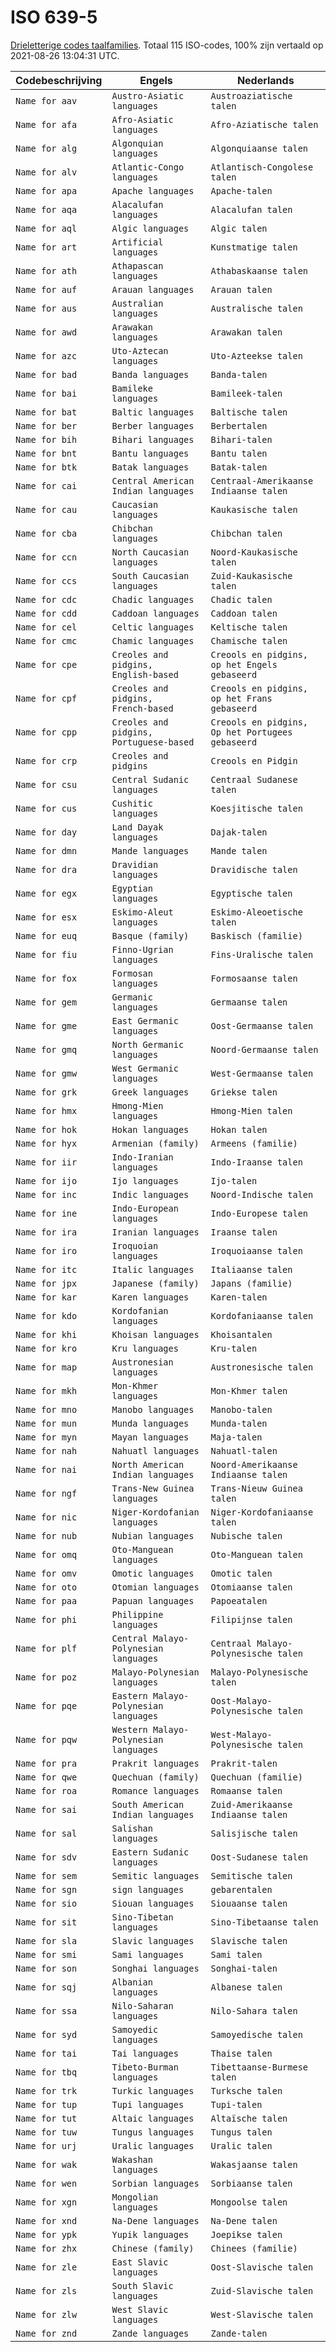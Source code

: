 # ISO 639-5

[Drieletterige codes taalfamilies](https://en.wikipedia.org/wiki/ISO_639-5). Totaal 115 ISO-codes, 100% zijn vertaald op 2021-08-26 13:04:31 UTC.

Codebeschrijving | Engels | Nederlands
---|---|---
`Name for aav` | `Austro-Asiatic languages` | `Austroaziatische talen`
`Name for afa` | `Afro-Asiatic languages` | `Afro-Aziatische talen`
`Name for alg` | `Algonquian languages` | `Algonquiaanse talen`
`Name for alv` | `Atlantic-Congo languages` | `Atlantisch-Congolese talen`
`Name for apa` | `Apache languages` | `Apache-talen`
`Name for aqa` | `Alacalufan languages` | `Alacalufan talen`
`Name for aql` | `Algic languages` | `Algic talen`
`Name for art` | `Artificial languages` | `Kunstmatige talen`
`Name for ath` | `Athapascan languages` | `Athabaskaanse talen`
`Name for auf` | `Arauan languages` | `Arauan talen`
`Name for aus` | `Australian languages` | `Australische talen`
`Name for awd` | `Arawakan languages` | `Arawakan talen`
`Name for azc` | `Uto-Aztecan languages` | `Uto-Azteekse talen`
`Name for bad` | `Banda languages` | `Banda-talen`
`Name for bai` | `Bamileke languages` | `Bamileek-talen`
`Name for bat` | `Baltic languages` | `Baltische talen`
`Name for ber` | `Berber languages` | `Berbertalen`
`Name for bih` | `Bihari languages` | `Bihari-talen`
`Name for bnt` | `Bantu languages` | `Bantu talen`
`Name for btk` | `Batak languages` | `Batak-talen`
`Name for cai` | `Central American Indian languages` | `Centraal-Amerikaanse Indiaanse talen`
`Name for cau` | `Caucasian languages` | `Kaukasische talen`
`Name for cba` | `Chibchan languages` | `Chibchan talen`
`Name for ccn` | `North Caucasian languages` | `Noord-Kaukasische talen`
`Name for ccs` | `South Caucasian languages` | `Zuid-Kaukasische talen`
`Name for cdc` | `Chadic languages` | `Chadic talen`
`Name for cdd` | `Caddoan languages` | `Caddoan talen`
`Name for cel` | `Celtic languages` | `Keltische talen`
`Name for cmc` | `Chamic languages` | `Chamische talen`
`Name for cpe` | `Creoles and pidgins, English‑based` | `Creools en pidgins, op het Engels gebaseerd`
`Name for cpf` | `Creoles and pidgins, French‑based` | `Creools en pidgins, op het Frans gebaseerd`
`Name for cpp` | `Creoles and pidgins, Portuguese-based` | `Creools en pidgins, Op het Portugees gebaseerd`
`Name for crp` | `Creoles and pidgins` | `Creools en Pidgin`
`Name for csu` | `Central Sudanic languages` | `Centraal Sudanese talen`
`Name for cus` | `Cushitic languages` | `Koesjitische talen`
`Name for day` | `Land Dayak languages` | `Dajak-talen`
`Name for dmn` | `Mande languages` | `Mande talen`
`Name for dra` | `Dravidian languages` | `Dravidische talen`
`Name for egx` | `Egyptian languages` | `Egyptische talen`
`Name for esx` | `Eskimo-Aleut languages` | `Eskimo-Aleoetische talen`
`Name for euq` | `Basque (family)` | `Baskisch (familie)`
`Name for fiu` | `Finno-Ugrian languages` | `Fins-Uralische talen`
`Name for fox` | `Formosan languages` | `Formosaanse talen`
`Name for gem` | `Germanic languages` | `Germaanse talen`
`Name for gme` | `East Germanic languages` | `Oost-Germaanse talen`
`Name for gmq` | `North Germanic languages` | `Noord-Germaanse talen`
`Name for gmw` | `West Germanic languages` | `West-Germaanse talen`
`Name for grk` | `Greek languages` | `Griekse talen`
`Name for hmx` | `Hmong-Mien languages` | `Hmong-Mien talen`
`Name for hok` | `Hokan languages` | `Hokan talen`
`Name for hyx` | `Armenian (family)` | `Armeens (familie)`
`Name for iir` | `Indo-Iranian languages` | `Indo-Iraanse talen`
`Name for ijo` | `Ijo languages` | `Ijo-talen`
`Name for inc` | `Indic languages` | `Noord-Indische talen`
`Name for ine` | `Indo-European languages` | `Indo-Europese talen`
`Name for ira` | `Iranian languages` | `Iraanse talen`
`Name for iro` | `Iroquoian languages` | `Iroquoiaanse talen`
`Name for itc` | `Italic languages` | `Italiaanse talen`
`Name for jpx` | `Japanese (family)` | `Japans (familie)`
`Name for kar` | `Karen languages` | `Karen-talen`
`Name for kdo` | `Kordofanian languages` | `Kordofaniaanse talen`
`Name for khi` | `Khoisan languages` | `Khoisantalen`
`Name for kro` | `Kru languages` | `Kru-talen`
`Name for map` | `Austronesian languages` | `Austronesische talen`
`Name for mkh` | `Mon-Khmer languages` | `Mon-Khmer talen`
`Name for mno` | `Manobo languages` | `Manobo-talen`
`Name for mun` | `Munda languages` | `Munda-talen`
`Name for myn` | `Mayan languages` | `Maja-talen`
`Name for nah` | `Nahuatl languages` | `Nahuatl-talen`
`Name for nai` | `North American Indian languages` | `Noord-Amerikaanse Indiaanse talen`
`Name for ngf` | `Trans-New Guinea languages` | `Trans-Nieuw Guinea talen`
`Name for nic` | `Niger-Kordofanian languages` | `Niger-Kordofaniaanse talen`
`Name for nub` | `Nubian languages` | `Nubische talen`
`Name for omq` | `Oto-Manguean languages` | `Oto-Manguean talen`
`Name for omv` | `Omotic languages` | `Omotic talen`
`Name for oto` | `Otomian languages` | `Otomiaanse talen`
`Name for paa` | `Papuan languages` | `Papoeatalen`
`Name for phi` | `Philippine languages` | `Filipijnse talen`
`Name for plf` | `Central Malayo-Polynesian languages` | `Centraal Malayo-Polynesische talen`
`Name for poz` | `Malayo-Polynesian languages` | `Malayo-Polynesische talen`
`Name for pqe` | `Eastern Malayo-Polynesian languages` | `Oost-Malayo-Polynesische talen`
`Name for pqw` | `Western Malayo-Polynesian languages` | `West-Malayo-Polynesische talen`
`Name for pra` | `Prakrit languages` | `Prakrit-talen`
`Name for qwe` | `Quechuan (family)` | `Quechuan (familie)`
`Name for roa` | `Romance languages` | `Romaanse talen`
`Name for sai` | `South American Indian languages` | `Zuid-Amerikaanse Indiaanse talen`
`Name for sal` | `Salishan languages` | `Salisjische talen`
`Name for sdv` | `Eastern Sudanic languages` | `Oost-Sudanese talen`
`Name for sem` | `Semitic languages` | `Semitische talen`
`Name for sgn` | `sign languages` | `gebarentalen`
`Name for sio` | `Siouan languages` | `Siouaanse talen`
`Name for sit` | `Sino-Tibetan languages` | `Sino-Tibetaanse talen`
`Name for sla` | `Slavic languages` | `Slavische talen`
`Name for smi` | `Sami languages` | `Sami talen`
`Name for son` | `Songhai languages` | `Songhai-talen`
`Name for sqj` | `Albanian languages` | `Albanese talen`
`Name for ssa` | `Nilo-Saharan languages` | `Nilo-Sahara talen`
`Name for syd` | `Samoyedic languages` | `Samoyedische talen`
`Name for tai` | `Tai languages` | `Thaise talen`
`Name for tbq` | `Tibeto-Burman languages` | `Tibettaanse-Burmese talen`
`Name for trk` | `Turkic languages` | `Turksche talen`
`Name for tup` | `Tupi languages` | `Tupi-talen`
`Name for tut` | `Altaic languages` | `Altaïsche talen`
`Name for tuw` | `Tungus languages` | `Tungus talen`
`Name for urj` | `Uralic languages` | `Uralic talen`
`Name for wak` | `Wakashan languages` | `Wakasjaanse talen`
`Name for wen` | `Sorbian languages` | `Sorbiaanse talen`
`Name for xgn` | `Mongolian languages` | `Mongoolse talen`
`Name for xnd` | `Na-Dene languages` | `Na-Dene talen`
`Name for ypk` | `Yupik languages` | `Joepikse talen`
`Name for zhx` | `Chinese (family)` | `Chinees (familie)`
`Name for zle` | `East Slavic languages` | `Oost-Slavische talen`
`Name for zls` | `South Slavic languages` | `Zuid-Slavische talen`
`Name for zlw` | `West Slavic languages` | `West-Slavische talen`
`Name for znd` | `Zande languages` | `Zande-talen`

